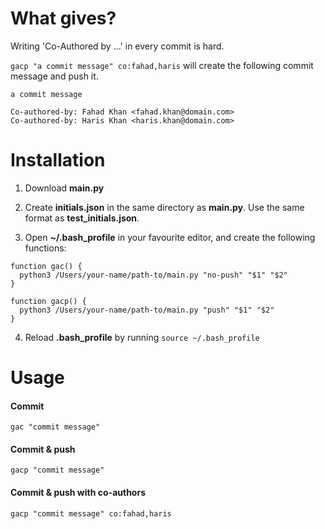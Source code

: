# What gives?

Writing 'Co-Authored by ...' in every commit is hard.

`gacp "a commit message" co:fahad,haris` will create the following commit message and push it.

```
a commit message

Co-authored-by: Fahad Khan <fahad.khan@domain.com>
Co-authored-by: Haris Khan <haris.khan@domain.com>
```

# Installation

1. Download **main.py**

2. Create **initials.json** in the same directory as **main.py**. Use the same format as **test_initials.json**.

3. Open **~/.bash_profile** in your favourite editor, and create the following functions:

```
function gac() {
  python3 /Users/your-name/path-to/main.py "no-push" "$1" "$2"
}
```

```
function gacp() {
  python3 /Users/your-name/path-to/main.py "push" "$1" "$2"
}
```

4. Reload **.bash_profile** by running `source ~/.bash_profile`

# Usage

#### Commit
`gac "commit message"`

#### Commit & push
`gacp "commit message"`

#### Commit & push with co-authors
`gacp "commit message" co:fahad,haris`